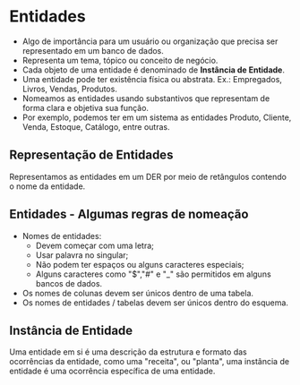 # Entidades
* Algo de importância para um usuário ou organização que precisa ser representado em um banco de dados.
* Representa um tema, tópico ou conceito de negócio.
* Cada objeto de uma entidade é denominado de **Instância de Entidade**.
* Uma entidade pode ter existência física ou abstrata.
    Ex.: Empregados, Livros, Vendas, Produtos.
* Nomeamos as entidades usando substantivos que representam de forma clara e objetiva sua função.
* Por exemplo, podemos ter em um sistema as entidades Produto, Cliente, Venda, Estoque, Catálogo, entre outras.

## Representação de Entidades
Representamos as entidades em um DER por meio de retângulos contendo o nome da entidade.

## Entidades - Algumas regras de nomeação
* Nomes de entidades:
    * Devem começar com uma letra;
    * Usar palavra no singular;
    * Não podem ter espaços ou alguns caracteres especiais;
    * Alguns caracteres como "$","#" e "_" são permitidos em alguns bancos de dados.
* Os nomes de colunas devem ser únicos dentro de uma tabela.
* Os nomes de entidades / tabelas devem ser únicos dentro do esquema.

## Instância de Entidade
Uma entidade em si é uma descrição da estrutura e formato das ocorrências da entidade, como uma "receita", ou "planta", uma instância de entidade é uma ocorrência específica de uma entidade.